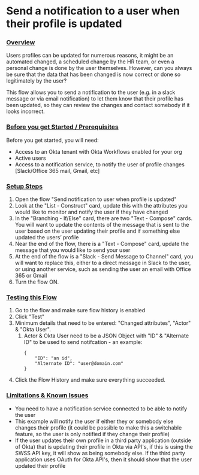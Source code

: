 # Send a notification to a user when their profile is updated

### <span style="text-decoration:underline;">Overview</span>
Users profiles can be updated for numerous reasons, it might be an automated changed, a scheduled change by the HR team, or even a personal change is done by the user themselves. However, can you always be sure that the data that has been changed is now correct or done so legitimately by the user? 

This flow allows you to send a notification to the user (e.g. in a slack message or via email notification) to let them know that their profile has been updated, so they can review the changes and contact somebody if it looks incorrect.

### <span style="text-decoration:underline;">Before you get Started / Prerequisites</span>
Before you get started, you will need:

*   Access to an Okta tenant with Okta Workflows enabled for your org
*   Active users 
*   Access to a notification service, to notify the user of profile changes [Slack/Office 365 mail, Gmail, etc]


### <span style="text-decoration:underline;">Setup Steps</span>

1. Open the flow "Send notification to user when profile is updated"
1. Look at the "List - Construct" card, update this with the attributes you would like to monitor and notify the user if they have changed
1. In the "Branching - If/Else" card, there are two "Text - Compose" cards. You will want to update the contents of the message that is sent to the user based on the user updating their profile and if something else updated the users’ profile
1. Near the end of the flow, there is a "Text - Compose" card, update the message that you would like to send your user
1. At the end of the flow is a "Slack - Send Message to Channel" card, you will want to replace this, either to a direct message in Slack to the user, or using another service, such as sending the user an email with Office 365 or Gmail
1. Turn the flow ON.


### <span style="text-decoration:underline;">Testing this Flow</span>

1. Go to the flow and make sure flow history is enabled
1. Click "Test"
1. Minimum details that need to be entered: "Changed attributes", "Actor" & "Okta User". 
    1. Actor & Okta User need to be a JSON Object with "ID" & "Alternate ID" to be used to send notifcation - an example:
        ```
        {
            "ID": "an id",
            "Alternate ID": "user@domain.com"
        }
        ```
1. Click the Flow History and make sure everything succeeded.


### <span style="text-decoration:underline;">Limitations & Known Issues</span>


*   You need to have a notification service connected to be able to notify the user
*   This example will notify the user if either they or somebody else changes their profile (it could be possible to make this a switchable feature, so the user is only notified if they change their profile)
*   If the user updates their own profile in a third party application (outside of Okta) that is updating their profile in Okta via API's, if this is using the SWSS API key, it will show as being somebody else. If the third party application uses OAuth for Okta API's, then it should show that the user updated their profile
